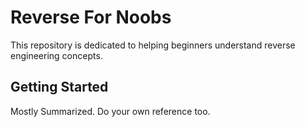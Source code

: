 # Reverse For Noobs

This repository is dedicated to helping beginners understand reverse engineering concepts.

## Getting Started

Mostly Summarized.
Do your own reference too.
